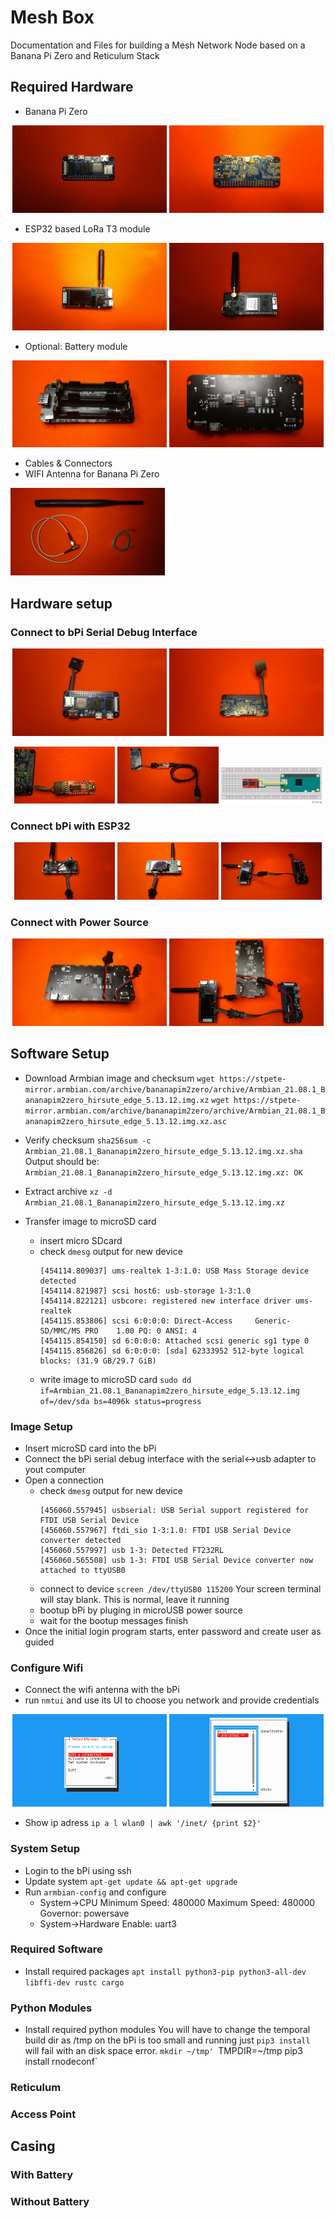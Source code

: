 # Mesh Box
Documentation and Files for building a Mesh Network Node based on a Banana Pi Zero and Reticulum Stack

## Required Hardware
- Banana Pi Zero
<p align="center" width="100%">
  <img width="49%" src="images/bPi_zero/bPi_zero_front.jpg">
  <img width="49%" src="images/bPi_zero/bPi_zero_back.jpg">
</p>

- ESP32 based LoRa T3 module
<p align="center" width="100%">
  <img width="49%" src="images/T3/T3_front.jpg">
  <img width="49%" src="images/T3/T3_back.jpg">
</p>

- Optional: Battery module
<p align="center" width="100%">
  <img width="49%" src="images/battery/battery_board_front.jpg">
  <img width="49%" src="images/battery/battery_board_back.jpg">
</p>

- Cables & Connectors
- WIFI Antenna for Banana Pi Zero

<p align="left" width="100%">
  <img width="49%" src="images/antenna/antenna_cables.jpg">
</p>

## Hardware setup

### Connect to bPi Serial Debug Interface
<p align="center" width="100%">
  <img width="49%" src="images/bPi_zero/bPi_zero_front_with_serial.jpg">
  <img width="49%" src="images/bPi_zero/bPi_zero_back_with_serial.jpg">
</p>
<p align="center" width="100%">
  <img width="32%" src="images/connected/bPi_zero_ftdi.jpg">
  <img width="32%" src="images/connected/bPi_zero_ftdi_usb.jpg">
  <img width="32%" src="images/schema/bPi_zero_schema_ftdi.png">
</p>

### Connect bPi with ESP32

<p align="center" width="100%">
  <img width="32%" src="images/T3/T3_back_with_cables.jpg">
  <img width="32%" src="images/T3/T3_front_with_cables.jpg">
  <img width="32%" src="images/connected/T3_bPi_zero_connected.jpg">
</p>

### Connect with Power Source

<p align="center" width="100%">
  <img width="49%" src="images/battery/battery_with_cables.jpg">
  <img width="49%" src="images/connected/T3_bPi_zero_battery_connected.jpg">
</p>


## Software Setup

- Download Armbian image and checksum
  `wget https://stpete-mirror.armbian.com/archive/bananapim2zero/archive/Armbian_21.08.1_Bananapim2zero_hirsute_edge_5.13.12.img.xz`
  `wget https://stpete-mirror.armbian.com/archive/bananapim2zero/archive/Armbian_21.08.1_Bananapim2zero_hirsute_edge_5.13.12.img.xz.asc`

- Verify checksum
  `sha256sum -c Armbian_21.08.1_Bananapim2zero_hirsute_edge_5.13.12.img.xz.sha`
  Output should be:
  `Armbian_21.08.1_Bananapim2zero_hirsute_edge_5.13.12.img.xz: OK`

- Extract archive
  `xz -d Armbian_21.08.1_Bananapim2zero_hirsute_edge_5.13.12.img.xz`

- Transfer image to microSD card
  - insert micro SDcard
  - check `dmesg` output for new device
    ```
    [454114.809037] ums-realtek 1-3:1.0: USB Mass Storage device detected
    [454114.821987] scsi host6: usb-storage 1-3:1.0
    [454114.822121] usbcore: registered new interface driver ums-realtek
    [454115.853806] scsi 6:0:0:0: Direct-Access     Generic- SD/MMC/MS PRO    1.00 PQ: 0 ANSI: 4
    [454115.854150] sd 6:0:0:0: Attached scsi generic sg1 type 0
    [454115.856826] sd 6:0:0:0: [sda] 62333952 512-byte logical blocks: (31.9 GB/29.7 GiB)
    ```
   - write image to microSD card
     `sudo dd if=Armbian_21.08.1_Bananapim2zero_hirsute_edge_5.13.12.img of=/dev/sda bs=4096k status=progress`

### Image Setup

- Insert microSD card into the bPi
- Connect the bPi serial debug interface with the serial<->usb adapter to yout computer
- Open a connection
  - check `dmesg` output for new device
    ```
    [456060.557945] usbserial: USB Serial support registered for FTDI USB Serial Device
    [456060.557967] ftdi_sio 1-3:1.0: FTDI USB Serial Device converter detected
    [456060.557997] usb 1-3: Detected FT232RL
    [456060.565508] usb 1-3: FTDI USB Serial Device converter now attached to ttyUSB0
    ```
  - connect to device
    `screen /dev/ttyUSB0 115200`
    Your screen terminal will stay blank. This is normal, leave it running
  - bootup bPi by pluging in microUSB power source
  - wait for the bootup messages finish
- Once the initial login program starts, enter password and create user as guided

### Configure Wifi

- Connect the wifi antenna with the bPi
- run `nmtui` and use its UI to choose you network and provide credentials

<p align="center" width="100%">
  <img width="49%" src="images/screenshots/nmtui_startup.png">
  <img width="49%" src="images/screenshots/nmtui_select.png">
</p>

- Show ip adress
  `ip a l wlan0 | awk '/inet/ {print $2}'`

### System Setup

- Login to the bPi using ssh
- Update system
  `apt-get update && apt-get upgrade`
- Run `armbian-config` and configure
  - System->CPU
	Minimum Speed: 480000
    Maximum Speed: 480000
    Governor: powersave
  - System->Hardware
	Enable: uart3
    

### Required Software

- Install required packages
  `apt install python3-pip python3-all-dev libffi-dev rustc cargo`

### Python Modules

- Install required python modules
  You will have to change the temporal build dir as /tmp on the bPi is too small and running just `pip3 install` will fail with an disk space error.
  `mkdir ~/tmp'
  `TMPDIR=~/tmp pip3 install rnodeconf`

### Reticulum

### Access Point


## Casing

### With Battery

### Without Battery
